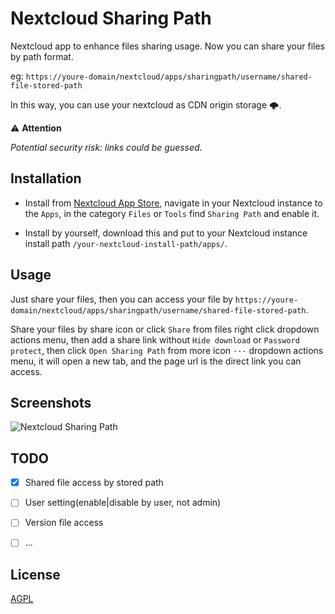 
# Nextcloud Sharing Path

Nextcloud app to enhance files sharing usage. Now you can share your files by path format.

eg: `https://youre-domain/nextcloud/apps/sharingpath/username/shared-file-stored-path`

In this way, you can use your nextcloud as CDN origin storage 🌩.

⚠️ **Attention**

*Potential security risk: links could be guessed.*


## Installation

- Install from [Nextcloud App Store](https://apps.nextcloud.com/apps/sharingpath), navigate in your Nextcloud instance to the `Apps`, in the category `Files` or `Tools` find `Sharing Path` and enable it.

- Install by yourself, download this and put to your Nextcloud instance install path `/your-nextcloud-install-path/apps/`.


## Usage

Just share your files, then you can access your file by `https://youre-domain/nextcloud/apps/sharingpath/username/shared-file-stored-path`.

Share your files by share icon or click `Share` from files right click dropdown actions menu, then add a share link without `Hide download` or `Password protect`, then click `Open Sharing Path` from more icon `···` dropdown actions menu, it will open a new tab, and the page url is the direct link you can access. 



## Screenshots

![Nextcloud Sharing Path](https://user-images.githubusercontent.com/5813232/61992484-bc745d80-b091-11e9-84bc-005a2a6caf14.png)


## TODO

- [x] Shared file access by stored path
- [ ] User setting(enable|disable by user, not admin)
- [ ] Version file access
- [ ] ...


## License

[AGPL](./COPYING)
